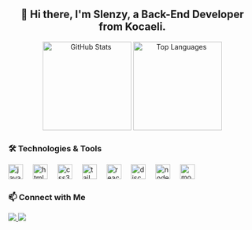 <h2 align="center">👋 Hi there, I'm Slenzy, a Back-End Developer from Kocaeli.</h2>

<div align="center">
  <img src="https://github-readme-stats.vercel.app/api?username=SlenzyCode&show_icons=true&include_all_commits=true&count_private=true&theme=dracula&hide_border=true" alt="GitHub Stats" height="180" />
  <img src="https://github-readme-stats.vercel.app/api/top-langs/?username=SlenzyCode&layout=compact&langs_count=6&theme=dracula&hide_border=true" alt="Top Languages" height="180" />
</div>

### 🛠️ Technologies & Tools
<div align="left">
  <img src="https://cdn.jsdelivr.net/gh/devicons/devicon/icons/javascript/javascript-original.svg" height="30" alt="javascript logo"  />
  <img width="12" />
  <img src="https://cdn.jsdelivr.net/gh/devicons/devicon/icons/html5/html5-original.svg" height="30" alt="html5 logo"  />
  <img width="12" />
  <img src="https://cdn.jsdelivr.net/gh/devicons/devicon/icons/css3/css3-original.svg" height="30" alt="css3 logo"  />
  <img width="12" />
  <img src="https://cdn.simpleicons.org/tailwindcss/06B6D4" height="30" alt="tailwindcss logo"  />
  <img width="12" />
  <img src="https://cdn.jsdelivr.net/gh/devicons/devicon/icons/react/react-original.svg" height="30" alt="react logo"  />
  <img width="12" />
  <img src="https://cdn.jsdelivr.net/gh/devicons/devicon/icons/discordjs/discordjs-original.svg" height="30" alt="discordjs logo"  />
  <img width="12" />
  <img src="https://cdn.jsdelivr.net/gh/devicons/devicon/icons/nodejs/nodejs-original.svg" height="30" alt="nodejs logo"  />
  <img width="12" />
  <img src="https://cdn.jsdelivr.net/gh/devicons/devicon/icons/mongodb/mongodb-original.svg" height="30" alt="mongodb logo"  />
</div>

### 📫 Connect with Me
<div align="left">
<a href="https://www.youtube.com/@slenzyycode" target="_blank">
    <img src="https://img.shields.io/badge/-YouTube-d9343a?style=for-the-badge&logo=youtube&logoColor=white" />
</a>
<a href="https://discord.com/users/1070795507082985524" target="_blank">
    <img src="https://img.shields.io/badge/-Discord-1e68d6?style=for-the-badge&logo=discord&logoColor=white" />
</a>
</div>
